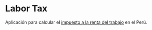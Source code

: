 # Labor Tax

Aplicación para calcular el [impuesto a la renta del trabajo](http://orientacion.sunat.gob.pe/index.php/personas-menu/impuesto-a-la-renta-personas-ultimo/rentas-de-quinta-categoria-personas/3071-02-calculo-del-impuesto) en el Perú.
